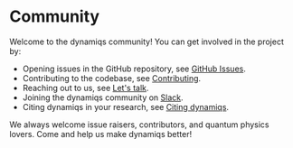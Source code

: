 # Community

Welcome to the dynamiqs community! You can get involved in the project by:

- Opening issues in the GitHub repository, see [GitHub Issues](https://github.com/dynamiqs/dynamiqs/issues).
- Contributing to the codebase, see [Contributing](contributing.md).
- Reaching out to us, see [Let's talk](lets-talk.md).
- Joining the dynamiqs community on [Slack](https://join.slack.com/t/dynamiqs-org/shared_invite/zt-1z4mw08mo-qDLoNx19JBRtKzXlmlFYLA).
- Citing dynamiqs in your research, see [Citing dynamiqs](citing.md).

We always welcome issue raisers, contributors, and quantum physics lovers. Come and help us make dynamiqs better!
